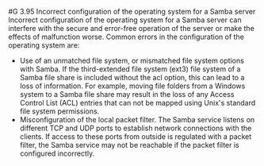 #G 3.95 Incorrect configuration of the operating system for a Samba server
Incorrect configuration of the operating system for a Samba server can interfere with the secure and error-free operation of the server or make the effects of malfunction worse. Common errors in the configuration of the operating system are:

* Use of an unmatched file system, or mismatched file system options with Samba. If the third-extended file system (ext3) file system of a Samba file share is included without the acl option, this can lead to a loss of information. For example, moving file folders from a Windows system to a Samba file share may result in the loss of any Access Control List (ACL) entries that can not be mapped using Unix's standard file system permissions.
* Misconfiguration of the local packet filter. The Samba service listens on different TCP and UDP ports to establish network connections with the clients. If access to these ports from outside is regulated with a packet filter, the Samba service may not be reachable if the packet filter is configured incorrectly.




